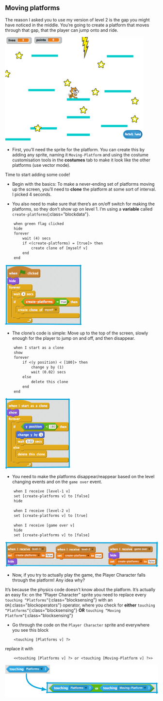 ## Moving platforms

The reason I asked you to use my version of level 2 is the gap you might have noticed in the middle. You’re going to create a platform that moves through that gap, that the player can jump onto and ride. 

![](images/moving1.png)

+ First, you’ll need the sprite for the platform. You can create this by adding any sprite, naming it `Moving-Platform` and using the costume customisation tools in the **costumes** tab to make it look like the other platforms \(use vector mode\).

Time to start adding some code! 

+ Begin with the basics: To make a never-ending set of platforms moving up the screen, you’ll need to **clone** the platform at some sort of interval. I picked 4 seconds. 

+ You also need to make sure that there’s an on/off switch for making the platforms, so they don’t show up on level 1. I’m using a **variable** called `create-platforms`{:class="blockdata"}. 

```blocks
    when green flag clicked
    hide
    forever
        wait (4) secs
        if <(create-platforms) = [true]> then
            create clone of [myself v]
        end
    end
```

![](images/moving2.png)

+ The clone’s code is simple: Move up to the top of the screen, slowly enough for the player to jump on and off, and then disappear. 

```blocks
    when I start as a clone
    show
    forever
        if <(y position) < [180]> then
            change y by (1)
            wait (0.02) secs
        else
            delete this clone
        end
    end
```

![](images/moving3.png)

+ You need to make the platforms disappear/reappear based on the level changing events and on the `game over` event. 

```blocks
    when I receive [level-1 v]
    set [create-platforms v] to [false]
    hide

    when I receive [level-2 v]
    set [create-platforms v] to [true]

    when I receive [game over v]
    hide
    set [create-platforms v] to [false]
```

![](images/moving4.png)

+ Now, if you try to actually play the game, the Player Character falls through the platform! Any idea why? 

It’s because the physics code doesn’t know about the platform. It’s actually an easy fix: on the “Player Character” sprite you need to replace every `touching “Platforms”`{:class="blocksensing"}  with an `OR`{:class="blockoperators"} operator, where you check for **either** `touching “Platforms”`{:class="blocksensing"}  **OR** `touching “Moving Platform”`{:class="blocksensing"} 
 
+ Go through the code on the `Player Character` sprite and everywhere you see this block

```blocks
    <touching [Platforms v] ?>
```

replace it with

```blocks
    <<touching [Platforms v] ?> or <touching [Moving-Platform v] ?>>
```

![](images/moving5.png)

